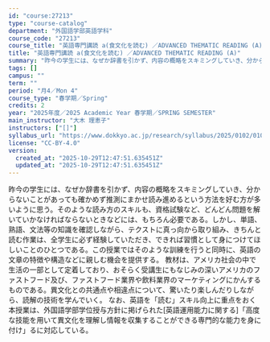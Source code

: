 ```yaml
---
id: "course:27213"
type: "course-catalog"
department: "外国語学部英語学科"
course_code: "27213"
course_title: "英語専門講読 a(食文化を読む) ／ADVANCED THEMATIC READING (A)"
title: "英語専門講読 a(食文化を読む) ／ADVANCED THEMATIC READING (A)"
summary: "昨今の学生には、なぜか辞書を引かず、内容の概略をスキミングしていき、分からないことがあっても確かめず推測にまかせ読み進めるという方法を好む方が多いように思う。そのような読み方のスキルも、資格試験など、どんどん問題を解いていかなければならない…"
tags: []
campus: ""
term: ""
period: "月4／Mon 4"
course_type: "春学期／Spring"
credits: 2
year: "2025年度／2025 Academic Year 春学期／SPRING SEMESTER"
main_instructor: "大木 理恵子"
instructors: ["[]"]
syllabus_url: "https://www.dokkyo.ac.jp/research/syllabus/2025/0102/0102_27213_ja_JP.html"
license: "CC-BY-4.0"
version:
  created_at: "2025-10-29T12:47:51.635451Z"
  updated_at: "2025-10-29T12:47:51.635451Z"
---
```

昨今の学生には、なぜか辞書を引かず、内容の概略をスキミングしていき、分からないことがあっても確かめず推測にまかせ読み進めるという方法を好む方が多いように思う。そのような読み方のスキルも、資格試験など、どんどん問題を解いていかなければならないときなどには、もちろん必要である。しかし、単語、熟語、文法等の知識を確認しながら、テクストに真っ向から取り組み、きちんと読む作業は、全学生に必ず経験していただき、できれば習慣として身につけてほしいことのひとつである。この授業ではそのような訓練を行うと同時に、英語の文章の特徴や構造などに親しむ機会を提供する。 教材は、アメリカ社会の中で生活の一部として定着しており、おそらく受講生にもなじみの深いアメリカのファストフード及び、ファストフード業界や飲料業界のマーケティングにかんするものである。異文化との共通点や相違点について、驚いたり楽しんだりしながら、読解の技術を学んでいく。 なお、英語を「読む」スキル向上に重点をおく本授業は、外国語学部学位授与方針に掲げられた[英語運用能力に関する]「高度な技能を用いて異文化を理解し情報を収集することができる専門的な能力を身に付け」るに対応している。
